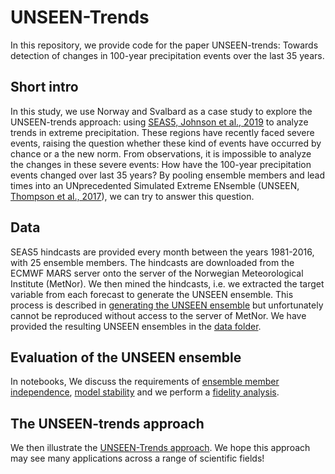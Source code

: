 # UNSEEN-Trends
In this repository, we provide code for the paper UNSEEN-trends: Towards detection of changes in 100-year precipitation events over the last 35 years.


## Short intro
In this study, we use Norway and Svalbard as a case study to explore the UNSEEN-trends approach: using [SEAS5, Johnson et al., 2019](https://www.geosci-model-dev.net/12/1087/2019/gmd-12-1087-2019.pdf) to analyze trends in extreme precipitation. These regions have recently faced severe events, raising the question whether these kind of events have occurred by chance or a the new norm. From observations, it is impossible to analyze the changes in these severe events: How have the 100-year precipitation events changed over last 35 years? By pooling ensemble members and lead times into an UNprecedented Simulated Extreme ENsemble (UNSEEN, [Thompson et al., 2017](https://www.nature.com/articles/s41467-017-00275-3)), we can try to answer this question. 

## Data
SEAS5 hindcasts are provided every month between the years 1981-2016, with 25 ensemble members. The hindcasts are downloaded from the ECMWF MARS server onto the server of the Norwegian Meteorological Institute (MetNor). We then mined the hindcasts, i.e. we extracted the target variable from each forecast to generate the UNSEEN ensemble. This process is described in [generating the UNSEEN ensemble](Mining/Mining.md) but unfortunately cannot be reproduced without access to the server of MetNor. We have provided the resulting UNSEEN ensembles in the [data folder](Data/Extremes). 

## Evaluation of the UNSEEN ensemble

In notebooks, We discuss the requirements of [ensemble member independence](Notebooks/Independence.md), [model stability](Notebooks/Model_stability.md) and we perform a [fidelity analysis](Notebooks/Model_fidelity.md). 

## The UNSEEN-trends approach

We then illustrate the [UNSEEN-Trends approach](Notebooks/Trend_analysis.md). We hope this approach may see many applications across a range of scientific fields!
